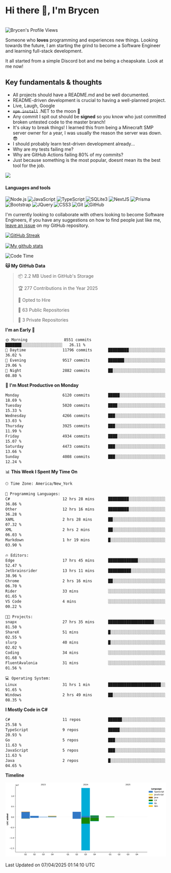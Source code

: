 # Hi there 👋, I'm Brycen

<br>
<img src="https://komarev.com/ghpvc/?username=BrycensRanch" alt="Brycen's Profile Views" />

Someone who **loves** programming and experiences new things. Looking towards the future, I am starting the grind to become a Software Engineer and learning full-stack development.

It all started from a simple Discord bot and me being a cheapskate. Look at me now!

## Key fundamentals & thoughts

- All projects should have a README.md and be well documented.
- README-driven development is crucial to having a well-planned project.
- Live, Laugh, Google
- ~~`npm install`~~ .NET to the moon 🚀
- Any commit I spit out should be **signed** so you know who just committed broken untested code to the master branch!
- It's okay to break things! I learned this from being a Minecraft SMP server owner for a year, I was usually the reason the server was down. 😎
- I should probably learn test-driven development already...
- Why are my tests failing me?
- Why are GitHub Actions failing 80% of my commits? 
- Just because something is the most popular, doesnt mean its the best tool for the job.

<img src="https://res.cloudinary.com/practicaldev/image/fetch/s--OoBLh7-Q--/c_limit%2Cf_auto%2Cfl_progressive%2Cq_auto%2Cw_880/https://cdn-images-1.medium.com/max/1614/1%2A8BlqJ8lNVZzuRjAg1mZ50w.png" height="400"/>

<h4>Languages and tools</h4>
<p>
  <img src="https://img.shields.io/badge/node.js%20-%2343853D.svg?&style=for-the-badge&logo=node.js&logoColor=white" alt="Node.js" />
  <img src="https://img.shields.io/badge/javascript%20-%23323330.svg?&style=for-the-badge&logo=javascript&logoColor=%23F7DF1E" alt="JavaScript" />
  <img src="https://img.shields.io/badge/typescript%20-%23323330.svg?&style=for-the-badge&logo=typescript&logoColor=#3467eb" alt="TypeScript" />
  <img src="https://img.shields.io/badge/sqlite3%20-%23323330.svg?&style=for-the-badge&logo=sqlite&logoColor=#3467eb" alt="SQLite3" />
  <img src="https://img.shields.io/badge/Next.JS%20-%23323330.svg?&style=for-the-badge&logo=next.js&logoColor=#3467eb" alt="NextJS" />
  <img src="https://img.shields.io/badge/Prisma%20-%23323330.svg?&style=for-the-badge&logo=prisma&logoColor=#3467eb" alt="Prisma" />
  <img src="https://img.shields.io/badge/bootstrap%20-%23323330.svg?&style=for-the-badge&logo=bootstrap" alt="Bootstrap" />
  <img src="https://img.shields.io/badge/jquery%20-%23323330.svg?&style=for-the-badge&logo=jquery" alt="JQuery" />
  <img src="https://img.shields.io/badge/css3%20-%23323330.svg?&style=for-the-badge&logo=css3" alt="CSS3" />
  <img src="https://img.shields.io/badge/git%20-%23323330.svg?&style=for-the-badge&logo=git" alt="Git" />
  <img src="https://img.shields.io/badge/github%20-%23323330.svg?&style=for-the-badge&logo=github" alt="GitHub" />
</p>

 I'm currently looking to collaborate with others looking to become Software Engineers, if you have any suggestions on how to find people just like me, [leave an issue](https://github.com/BrycensRanch/BrycensRanch/issues/new) on my GitHub repository.
 
 <p><a href="https://git.io/streak-stats"><img src=https://github-readme-streak-stats-eight.vercel.app?refreshcache12&user=BrycensRanch&amp;theme=dark&amp;hide_border=true&fire=EB5454&amp;ring=0CEB19" alt="GitHub Streak"></a></p>

<a href="https://github.com/anuraghazra/github-readme-stats">
  <img align="center" src="https://github-readme-stats.anuraghazra1.vercel.app/api?username=BrycensRanch&show_icons=true&line_height=27&include_all_commits=true" alt="My github stats" />
</a>

<!--START_SECTION:waka-->
![Code Time](http://img.shields.io/badge/Code%20Time-1%2C865%20hrs%2059%20mins-blue)

**🐱 My GitHub Data** 

> 📦 2.2 MB Used in GitHub's Storage 
 > 
> 🏆 277 Contributions in the Year 2025
 > 
> 💼 Opted to Hire
 > 
> 📜 63 Public Repositories 
 > 
> 🔑 3 Private Repositories 
 > 
**I'm an Early 🐤** 

```text
🌞 Morning                8551 commits        ███████░░░░░░░░░░░░░░░░░░   26.11 % 
🌆 Daytime                11796 commits       █████████░░░░░░░░░░░░░░░░   36.02 % 
🌃 Evening                9517 commits        ███████░░░░░░░░░░░░░░░░░░   29.06 % 
🌙 Night                  2882 commits        ██░░░░░░░░░░░░░░░░░░░░░░░   08.80 % 
```
📅 **I'm Most Productive on Monday** 

```text
Monday                   6120 commits        █████░░░░░░░░░░░░░░░░░░░░   18.69 % 
Tuesday                  5020 commits        ████░░░░░░░░░░░░░░░░░░░░░   15.33 % 
Wednesday                4266 commits        ███░░░░░░░░░░░░░░░░░░░░░░   13.03 % 
Thursday                 3925 commits        ███░░░░░░░░░░░░░░░░░░░░░░   11.99 % 
Friday                   4934 commits        ████░░░░░░░░░░░░░░░░░░░░░   15.07 % 
Saturday                 4473 commits        ███░░░░░░░░░░░░░░░░░░░░░░   13.66 % 
Sunday                   4008 commits        ███░░░░░░░░░░░░░░░░░░░░░░   12.24 % 
```


📊 **This Week I Spent My Time On** 

```text
🕑︎ Time Zone: America/New_York

💬 Programming Languages: 
C#                       12 hrs 28 mins      █████████░░░░░░░░░░░░░░░░   36.86 % 
Other                    12 hrs 16 mins      █████████░░░░░░░░░░░░░░░░   36.28 % 
XAML                     2 hrs 28 mins       ██░░░░░░░░░░░░░░░░░░░░░░░   07.32 % 
XML                      2 hrs 2 mins        ██░░░░░░░░░░░░░░░░░░░░░░░   06.03 % 
Markdown                 1 hr 19 mins        █░░░░░░░░░░░░░░░░░░░░░░░░   03.90 % 

🔥 Editors: 
Edge                     17 hrs 45 mins      █████████████░░░░░░░░░░░░   52.47 % 
Jetbrainsrider           13 hrs 11 mins      ██████████░░░░░░░░░░░░░░░   38.96 % 
Chrome                   2 hrs 16 mins       ██░░░░░░░░░░░░░░░░░░░░░░░   06.70 % 
Rider                    33 mins             ░░░░░░░░░░░░░░░░░░░░░░░░░   01.65 % 
VS Code                  4 mins              ░░░░░░░░░░░░░░░░░░░░░░░░░   00.22 % 

🐱‍💻 Projects: 
snapx                    27 hrs 35 mins      ████████████████████░░░░░   81.50 % 
ShareX                   51 mins             █░░░░░░░░░░░░░░░░░░░░░░░░   02.55 % 
slurp                    40 mins             █░░░░░░░░░░░░░░░░░░░░░░░░   02.02 % 
Coding                   34 mins             ░░░░░░░░░░░░░░░░░░░░░░░░░   01.68 % 
FluentAvalonia           31 mins             ░░░░░░░░░░░░░░░░░░░░░░░░░   01.56 % 

💻 Operating System: 
Linux                    31 hrs 1 min        ███████████████████████░░   91.65 % 
Windows                  2 hrs 49 mins       ██░░░░░░░░░░░░░░░░░░░░░░░   08.35 % 
```

**I Mostly Code in C#** 

```text
C#                       11 repos            ██████░░░░░░░░░░░░░░░░░░░   25.58 % 
TypeScript               9 repos             █████░░░░░░░░░░░░░░░░░░░░   20.93 % 
Go                       5 repos             ███░░░░░░░░░░░░░░░░░░░░░░   11.63 % 
JavaScript               5 repos             ███░░░░░░░░░░░░░░░░░░░░░░   11.63 % 
Java                     2 repos             █░░░░░░░░░░░░░░░░░░░░░░░░   04.65 % 
```



**Timeline**

![Lines of Code chart](https://raw.githubusercontent.com/BrycensRanch/BrycensRanch/main/assets/bar_graph.png)


 Last Updated on 07/04/2025 01:14:10 UTC
<!--END_SECTION:waka-->

<!--
**BrycensRanch/BrycensRanch** is a ✨ _special_ ✨ repository because its `README.md` (this file) appears on your GitHub profile.

Here are some ideas to get you started:

- 🔭 I’m currently working on ...
- 🌱 I’m currently learning ...
- 👯 I’m looking to collaborate on ...
- 🤔 I’m looking for help with ...
- 💬 Ask me about ...
- 📫 How to reach me: ...
- 😄 Pronouns: ...
- ⚡ Fun fact: ...
-->
